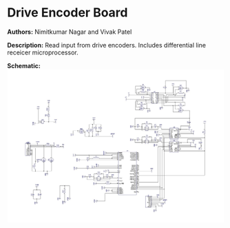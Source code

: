 # Drive Encoder Board

__Authors:__ Nimitkumar Nagar and Vivak Patel

__Description:__ Read input from drive encoders. Includes differential line receicer microprocessor.

__Schematic:__ ![](drive-encoder_sch_s1.jpg)
